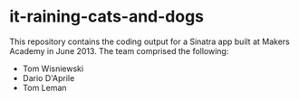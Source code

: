 it-raining-cats-and-dogs
========================
This repository contains the coding output for a Sinatra app built at Makers Academy in June 2013. The team comprised the following:

- Tom Wisniewski
- Dario D'Aprile
- Tom Leman
